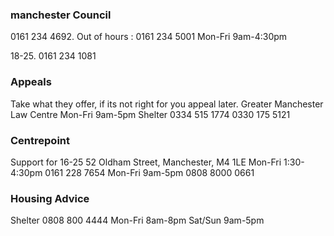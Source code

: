 ### manchester Council
0161 234 4692.  Out of hours : 0161 234 5001
Mon-Fri 9am-4:30pm

18-25. 0161 234 1081

### Appeals
Take what they offer, if its not right for you appeal later. 
Greater Manchester Law Centre
Mon-Fri 9am-5pm
Shelter 0334 515 1774
0330 175 5121

### Centrepoint
Support for 16-25
52 Oldham Street, Manchester, M4 1LE
Mon-Fri 1:30-4:30pm
0161 228 7654
Mon-Fri
9am-5pm 0808 8000 0661

### Housing Advice
Shelter 0808 800 4444
Mon-Fri 8am-8pm
Sat/Sun 9am-5pm

